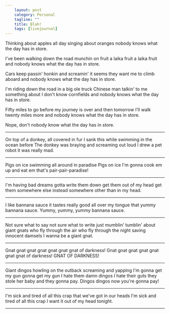 ```yaml
---                                                 
    layout: post                                    
    category: Personal                              
    tagline: ""
    title: Blah!
    tags: [livejournal]   
---
```



Thinking about apples all day
singing about oranges
nobody knows what the day has in store.

I've been walking down the road
munchin on fruit
a laika fruit
a laika fruit
and nobody knows what the day has in store.

Cars keep passin'
honkin and screamin'
it seems they want me
to climb aboard
and nobody knows what the day has in store.

I'm riding down the road
in a big ole truck
Chinese man talkin' to me
something about
I don't know
cornfields
and nobody knows what the day has in store.

Fifty miles to go
before my journey is over
and then tomorrow
I'll walk twenty miles more
and nobody knows what the day has in store.

Nope, don't nobody know what the day has in store.

_______________________

On top of a donkey,
all covered in fur
I sank this while swimming
in the ocean before
The donkey was braying
and screaming out loud
I drew a pet robot
it was really mad.

_______________________

Pigs
on ice
swimming all around in paradise
Pigs
on ice
I'm gonna cook em up and eat em
that's pair-pair-paradise!

___________

I'm having bad dreams
gotta write them down
get them out of my head
get them somewhere else instead
somewhere other
than in my head.

____________

I like bannana sauce
it tastes really good
all over my tongue
that yummy bannana sauce.
Yummy, yummy, yummy
bannana sauce.
__________________

Not sure what to say
not sure what to write
just mumblin'
tumblin'
about giant gnats
who fly through the air
who fly through the night
saving innocent damsels
I wanna be a giant gnat.

__________________

Gnat gnat gnat
gnat gnat gnat
gnat of darkness!
Gnat gnat gnat
gnat gnat gnat
gnat of darkness!
GNAT OF DARKNESS!
______________

Giant dingos
howling on the outback
screaming and yapping
I'm gonna get my gun
gonna get my gun
I hate them damn dingos
I hate their guts
they stole her baby
and they gonna pay.
Dingos dingos
now you're gonna pay!

_________

I'm sick
and tired
of all this crap
that we've got in our heads
I'm sick
and tired
of all this crap
I want it out of my head tonight.

________________
